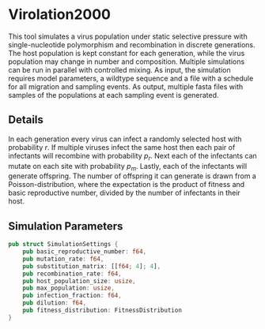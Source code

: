 # Virolation2000

This tool simulates a virus population under static selective pressure with
single-nucleotide polymorphism and recombination in discrete generations.  The
host population is kept constant for each generation, while the virus population
may change in number and composition. Multiple simulations can be run in
parallel with controlled mixing. As input, the simulation requires model
parameters, a wildtype sequence and a file with a schedule for all migration and
sampling events. As output, multiple fasta files with samples of the populations at each sampling event is
generated.

## Details

In each generation every virus can infect a randomly selected host with
probability $r$. If multiple viruses infect the same host then each pair of
infectants will recombine with probability $p_r$. Next each of the infectants
can mutate on each site with probability $p_m$. Lastly, each of the infectants
will generate offspring. The number of offspring it can generate is drawn from
a Poisson-distribution, where the expectation is the product of fitness and
basic reproductive number, divided by the number of infectants in their host.

## Simulation Parameters

```rust
pub struct SimulationSettings {
    pub basic_reproductive_number: f64,
    pub mutation_rate: f64,
    pub substitution_matrix: [[f64; 4]; 4],
    pub recombination_rate: f64,
    pub host_population_size: usize,
    pub max_population: usize,
    pub infection_fraction: f64,
    pub dilution: f64,
    pub fitness_distribution: FitnessDistribution
}
```
